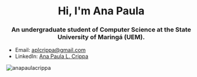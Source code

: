 <h1 align="center">Hi, I'm Ana Paula</h1>
<h3 align="center">An undergraduate student of Computer Science at the State University of Maringá (UEM).</h3>

- Email: [aplcrippa@gmail.com](mailto:aplcrippa@gmail.com)
- LinkedIn: [Ana Paula L. Crippa](https://www.linkedin.com/in/ana-paula-crippa)

<p><img align="left" src="https://github-readme-stats.vercel.app/api/top-langs?username=anapaulacrippa&show_icons=true&locale=en&layout=compact" alt="anapaulacrippa" /></p>

